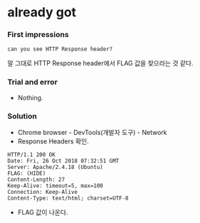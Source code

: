 # already got
### First impressions
```
can you see HTTP Response header?
```
말 그대로 HTTP Response header에서 FLAG 값을 찾으라는 것 같다.

### Trial and error
* Nothing.  

### Solution
* Chrome browser - DevTools(개발자 도구) - Network
* Response Headers 확인.
```
HTTP/1.1 200 OK
Date: Fri, 26 Oct 2018 07:32:51 GMT
Server: Apache/2.4.18 (Ubuntu)
FLAG: (HIDE)
Content-Length: 27
Keep-Alive: timeout=5, max=100
Connection: Keep-Alive
Content-Type: text/html; charset=UTF-8
```
* FLAG 값이 나온다.